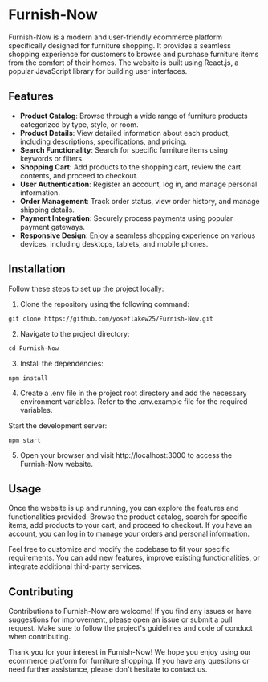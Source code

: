 # Furnish-Now

Furnish-Now is a modern and user-friendly ecommerce platform specifically designed for furniture shopping. It provides a seamless shopping experience for customers to browse and purchase furniture items from the comfort of their homes. The website is built using React.js, a popular JavaScript library for building user interfaces.

## Features

 - **Product Catalog**: Browse through a wide range of furniture products categorized by type, style, or room.
 - **Product Details**: View detailed information about each product, including descriptions, specifications, and pricing.
 - **Search Functionality**: Search for specific furniture items using keywords or filters.
 - **Shopping Cart**: Add products to the shopping cart, review the cart contents, and proceed to checkout.
 - **User Authentication**: Register an account, log in, and manage personal information.
 - **Order Management**: Track order status, view order history, and manage shipping details.
 - **Payment Integration**: Securely process payments using popular payment gateways.
 - **Responsive Design**: Enjoy a seamless shopping experience on various devices, including desktops, tablets, and mobile phones.

## Installation

Follow these steps to set up the project locally:

1. Clone the repository using the following command:

```
git clone https://github.com/yoseflakew25/Furnish-Now.git
```

2. Navigate to the project directory:

```
cd Furnish-Now
```

3. Install the dependencies:

```
npm install
```

4. Create a .env file in the project root directory and add the necessary environment variables. Refer to the .env.example file for the required variables.

Start the development server:

```
npm start
```

5. Open your browser and visit http://localhost:3000 to access the Furnish-Now website.

## Usage

Once the website is up and running, you can explore the features and functionalities provided. Browse the product catalog, search for specific items, add products to your cart, and proceed to checkout. If you have an account, you can log in to manage your orders and personal information.

Feel free to customize and modify the codebase to fit your specific requirements. You can add new features, improve existing functionalities, or integrate additional third-party services.

## Contributing

Contributions to Furnish-Now are welcome! If you find any issues or have suggestions for improvement, please open an issue or submit a pull request. Make sure to follow the project's guidelines and code of conduct when contributing.

Thank you for your interest in Furnish-Now! We hope you enjoy using our ecommerce platform for furniture shopping. If you have any questions or need further assistance, please don't hesitate to contact us.
